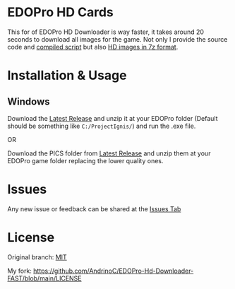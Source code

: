 # EDOPro HD Cards

This for of EDOPro HD Downloader is way faster, it takes around 20 seconds to download all images for the game.
Not only I provide the source code and [compiled script](https://github.com/AndrinoC/EDOPro-HD-Cards/releases/download/1.2.0/EDOProHDDownloader.exe) but also [HD images in 7z format](https://github.com/AndrinoC/EDOPro-HD-Cards/releases/download/1.2.0/pics.7z). 

# Installation & Usage

## Windows 

Download the [Latest Release](https://github.com/AndrinoC/EDOPro-HD-Cards/releases) and unzip it at your EDOPro folder (Default should be something like `C:/ProjectIgnis/`) and run the .exe file.

OR

Download the PICS folder from [Latest Release](https://github.com/AndrinoC/EDOPro-HD-Cards/releases) and unzip them at your EDOPro game folder replacing the lower quality ones.

# Issues

Any new issue or feedback can be shared at the [Issues Tab](https://github.com/AndrinoC/EDOPro-HD-Cards/issues)

# License

Original branch:
[MIT](https://douglas-sebastian.mit-license.org)

My fork:
https://github.com/AndrinoC/EDOPro-Hd-Downloader-FAST/blob/main/LICENSE
